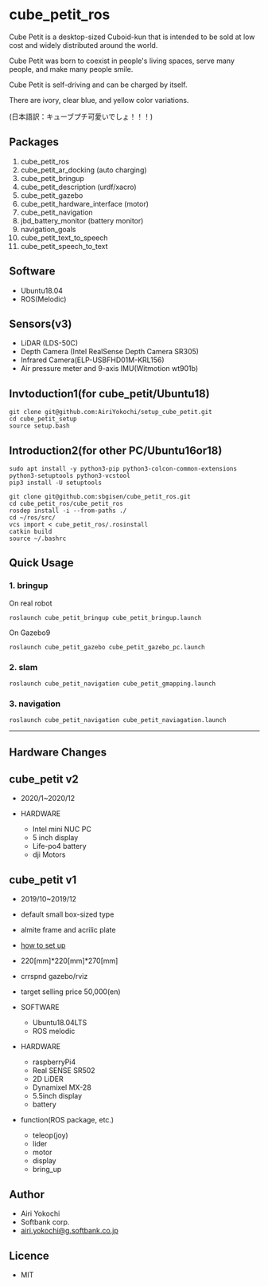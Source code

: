 # cube_petit_ros

Cube Petit is a desktop-sized Cuboid-kun that is intended to be sold at low cost and widely distributed around the world.

Cube Petit was born to coexist in people's living spaces, serve many people, and make many people smile.

Cube Petit is self-driving and can be charged by itself.

There are ivory, clear blue, and yellow color variations.

(日本語訳：キューブプチ可愛いでしょ！！！)

## Packages

1. cube_petit_ros
2. cube_petit_ar_docking (auto charging)
3. cube_petit_bringup
4. cube_petit_description (urdf/xacro)
5. cube_petit_gazebo
6. cube_petit_hardware_interface (motor)
7. cube_petit_navigation
8. jbd_battery_monitor (battery monitor)
9.  navigation_goals
10. cube_petit_text_to_speech
11. cube_petit_speech_to_text

## Software
- Ubuntu18.04
- ROS(Melodic)

## Sensors(v3)
- LiDAR (LDS-50C)
- Depth Camera (Intel RealSense Depth Camera SR305)
- Infrared Camera(ELP-USBFHD01M-KRL156)
- Air pressure meter and 9-axis IMU(Witmotion wt901b)

## Invtoduction1(for cube_petit/Ubuntu18)

```
git clone git@github.com:AiriYokochi/setup_cube_petit.git
cd cube_petit_setup
source setup.bash
```

## Introduction2(for other PC/Ubuntu16or18)

```
sudo apt install -y python3-pip python3-colcon-common-extensions python3-setuptools python3-vcstool
pip3 install -U setuptools

git clone git@github.com:sbgisen/cube_petit_ros.git
cd cube_petit_ros/cube_petit_ros
rosdep install -i --from-paths ./
cd ~/ros/src/
vcs import < cube_petit_ros/.rosinstall
catkin build
source ~/.bashrc
```
## Quick Usage

### 1. bringup
On real robot
```
roslaunch cube_petit_bringup cube_petit_bringup.launch
```

On Gazebo9
```
roslaunch cube_petit_gazebo cube_petit_gazebo_pc.launch
```
### 2. slam

```
roslaunch cube_petit_navigation cube_petit_gmapping.launch 
```

### 3. navigation

```
roslaunch cube_petit_navigation cube_petit_naviagation.launch
```

---

## Hardware Changes

## cube_petit v2

* 2020/1~2020/12

* HARDWARE
    * Intel mini NUC PC
    * 5 inch display
    * Life-po4 battery
    * dji Motors

## cube_petit v1

* 2019/10~2019/12
* default small box-sized type
* almite frame and acrilic plate
* [how to set up](./README.md)
* 220[mm]*220[mm]*270[mm]
* crrspnd gazebo/rviz
* target selling price 50,000(en)

* SOFTWARE
    * Ubuntu18.04LTS
    * ROS melodic

* HARDWARE
    * raspberryPi4
    * Real SENSE SR502
    * 2D LiDER
    * Dynamixel MX-28
    * 5.5inch display
    * battery

* function(ROS package, etc.)
    * teleop(joy)
    * lider
    * motor
    * display
    * bring_up


## Author

* Airi Yokochi
* Softbank corp.
* airi.yokochi@g.softbank.co.jp

## Licence

* MIT

